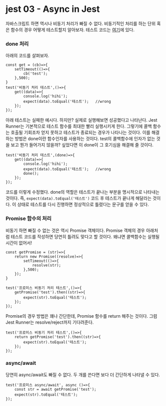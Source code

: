 # jest 03 - Async in Jest
자바스크립트 하면 역시나 비동기 처리가 빠질 수 없다. 비동기적인 처리를 하는 단위 혹은 함수의 경우 어떻게 테스트할지 알아보자. 테스트 코드는 [여기](Tech/jest/demo/test/async.test.js)에 있다.
### done 처리
아래의 코드를 살펴보자.
```
const get = (cb)=>{
    setTimeout(()=>{
        cb('test');
    },500);
}
test('비동기 처리 테스트',()=>{
    get((data)=>{
        console.log('hihi');
        expect(data).toEqual('테스트');   //wrong
    });
});
```
아래 테스트는 실패한 예시다. 하지만? 실제로 실행해보면 성공했다고 나타난다. Jest Runner는 기본적으로 테스트 함수를 최대한 빨리 실행시키게 한다. 그렇기에 콜백 함수는 호출될 기회조차 얻지 못하고 테스트가 종료되는 경우가 나타나는 것이다. 이를 해결하는 방법은 done이란 함수인자를 사용하는 것이다. test의 콜백함수에 인자가 없는 것을 보고 뭔가 들어가지 않을까? 싶었다면 이 done이 그 호기심을 해결해 줄 것이다.   
```
test('비동기 처리 테스트',(done)=>{
    get((data)=>{
        console.log('hihi');
        expect(data).toEqual('테스트');   //wrong
        done();
    });
});
```
코드를 이렇게 수정했다. done의 역할은 테스트가 끝나는 부분을 명시적으로 나타내는 것이다. 즉, `expect(data).toEqual('테스트')` 코드 후 테스트가 끝나게 해달라는 것이다. 이 상태로 테스트를 다시 진행하면 정상적으로 틀렸다는 문구를 얻을 수 있다.   
### Promise 함수의 처리
비동기 하면 빠질 수 없는 것은 역시 Promise 객체이다. Promise 객체의 경우 아래처럼 테스트 코드를 작성하면 당연히 틀려도 맞다고 할 것이다. 왜냐면 콜백함수는 실행될 시간이 없어서!   
```
const getPromise = (str)=>{
    return new Promise((resolve)=>{
        setTimeout(()=>{
            resolve(str);
        },500);
    });
}

test('프로미스 비동기 처리 테스트',()=>{
    getPromise('test').then((str)=>{
        expect(str).toEqual('테스트');
    });
});
```
Promise의 경우 방법은 꽤나 간단한데, Promise 함수를 return 해주는 것이다. 그럼 Jest Runner는 resolve/reject까지 기다려준다.
```
test('프로미스 비동기 처리 테스트',()=>{
    return getPromise('test').then((str)=>{
        expect(str).toEqual('테스트');
    });
});
```
### async/await
당연히 async/await도 빠질 수 없다. 두 개를 쓴다면 보다 더 간단하게 나타낼 수 있다.
```
test('프로미스 async/await', async ()=>{
    const str = await getPromise('test');
    expect(str).toEqual('테스트');
});
```